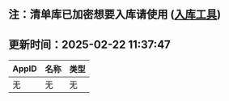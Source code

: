 ## 注：清单库已加密想要入库请使用 ([入库工具](https://github.com/BlankTMing/ManifestAutoUpdate/releases))

## 更新时间：2025-02-22 11:37:47
| AppID | 名称 | 类型  |
| :-------------------- | :----------------------------- | :----------- |
| 无 | 无 | 无 |
